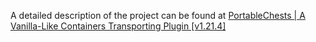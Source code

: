 A detailed description of the project can be found at [PortableChests | A Vanilla-Like Containers Transporting Plugin [v1.21.4] ](https://www.spigotmc.org/resources/portablechests-a-vanilla-like-containers-transporting-plugin-v1-21-4.91260/)
